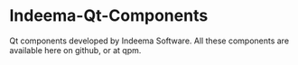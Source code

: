 # Indeema-Qt-Components
Qt components developed by Indeema Software. All these components are available here on github, or at qpm.
